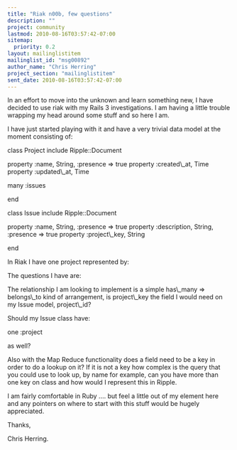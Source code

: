 ```yaml
---
title: "Riak n00b, few questions"
description: ""
project: community
lastmod: 2010-08-16T03:57:42-07:00
sitemap:
  priority: 0.2
layout: mailinglistitem
mailinglist_id: "msg00892"
author_name: "Chris Herring"
project_section: "mailinglistitem"
sent_date: 2010-08-16T03:57:42-07:00
---
```



In an effort to move into the unknown and learn something new, I have
decided to use riak with my Rails 3 investigations. I am having a little
trouble wrapping my head around some stuff and so here I am.

I have just started playing with it and have a very trivial data model at
the moment consisting of:

class Project
 include Ripple::Document

 property :name, String, :presence =&gt; true
 property :created\\_at, Time
 property :updated\\_at, Time

 many :issues

end

class Issue
 include Ripple::Document

 property :name, String, :presence =&gt; true
 property :description, String, :presence =&gt; true
 property :project\\_key, String

end

In Riak I have one project represented by:

The questions I have are:

The relationship I am looking to implement is a simple has\\_many =&gt;
belongs\\_to kind of arrangement, is project\\_key the field I would need on my
Issue model, project\\_id?

Should my Issue class have:

one :project

as well?

Also with the Map Reduce functionality does a field need to be a key in
order to do a lookup on it? If it is not a key how complex is the query that
you could use to look up, by name for example, can you have more than one
key on class and how would I represent this in Ripple.

I am fairly comfortable in Ruby .... but feel a little out of my element
here and any pointers on where to start with this stuff would be hugely
appreciated.

Thanks,

Chris Herring.
